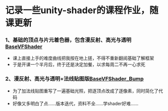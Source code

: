# 记录一些unity-shader的课程作业，随课更新  
### 1、基础的顶点与片元着色器，包含漫反射、高光与透明  [BaseVFShader](https://github.com/lizzzeeeden/learning_shader/blob/main/BaseVFShader.shader)
- 课上直接上手的难度曲线把我按在地上搓，不得不重新翻阅基础了解框架
- 于是开课一个半月后，终于还是决定加餐，以求每周二不再一心求死
### 2、漫反射、高光与透明+法线贴图版[BaseVFShader_Bump](https://github.com/lizzzeeeden/learning_shader/blob/main/BaseVFShader_Bump.shader)
- 为了加法线贴图重写了一遍基础光照，把逐顶点改成了逐像素，同时简化了代码
- 好像又多明白了点……版本迭代，资料不全……学shader好难……
